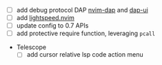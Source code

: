 - [ ] add debug protocol DAP [nvim-dap](https://github.com/mfussenegger/nvim-dap) 
        and [dap-ui](https://github.com/rcarriga/nvim-dap-ui)
- [ ] add [lightspeed.nvim](https://github.com/ggandor/lightspeed.nvim)
- [ ] update config to 0.7 APIs
- [ ] add protective require function, leveraging `pcall`
- Telescope
  - [ ] add cursor relative lsp code action menu

